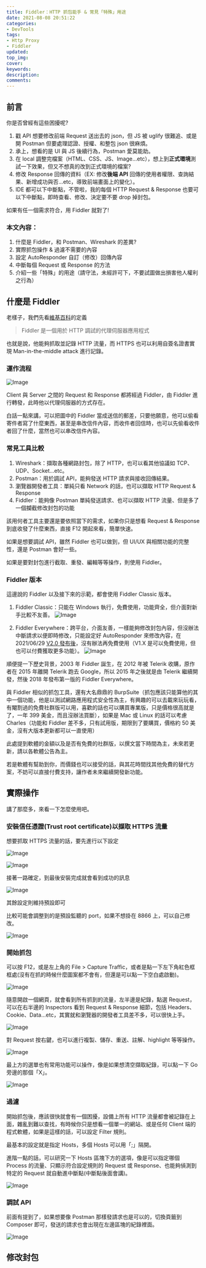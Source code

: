 ```yaml
---
title: Fiddler：HTTP 抓包能手 & 常見「特殊」用途
date: 2021-08-08 20:51:22
categories:
- DevTools
tags:
- Http Proxy
- Fiddler
updated:
top_img:
cover:
keywords:
description:
comments:
---
```

## 前言
你是否曾經有這些困擾呢?
1. 戳 API 想要修改前端 Request 送出去的 json，但 JS 被 uglify 很難追、或是開 Postman 但要處理認證、授權、和整包 json 很麻煩。
2. 承上，想看的是 UI 與 JS 後續行為，Postman 愛莫能助。
3. 在 local 調整完檔案（HTML、CSS、JS、Image...etc），想上到**正式環境**測試一下效果，但又不想真的改到正式環境的檔案?
4. 修改 Response 回傳的資料（EX: 修改**後端 API** 回傳的使用者權限、查詢結果、新增成功與否...etc，導致前端畫面上的變化）。
5. IDE 都可以下中斷點，不管啦，我的每個 HTTP Request & Response 也要可以下中斷點，即時查看、修改、決定要不要 drop 掉封包。

如果有任一個需求符合，用 Fiddler 就對了!

### 本文內容：
1. 什麼是 Fiddler，和 Postman、Wireshark 的差異?
2. 實際抓包操作 & 過濾不需要的內容
3. 設定 AutoResponder 自訂（修改）回傳內容
4. 中斷每個 Request 或 Response 的方法
5. 介紹一些「特殊」的用途（請守法，未經許可下，不要試圖做出損害他人權利之行為）

## 什麼是 Fiddler
老樣子，我們先看[維基百科](https://zh.wikipedia.org/wiki/Fiddler)的定義
> Fiddler 是一個用於 HTTP 調試的代理伺服器應用程式

也就是說，他能夠抓取並記錄 HTTP 流量，而 HTTPS 也可以利用自簽名證書實現 Man-in-the-middle attack 進行記錄。

### 運作流程
![Image](https://i.imgur.com/eC9mrmw.png)

Client 與 Server 之間的 Request 和 Response 都將經過 Fiddler，由 Fiddler 進行轉發，此時他以代理伺服器的方式存在。

白話一點來講，可以把圖中的 Fiddler 當成送信的郵差，只要他願意，他可以偷看寄件者寫了什麼東西，甚至是串改信件內容，而收件者回信時，也可以先偷看收件者回了什麼，當然也可以串改信件內容。

### 常見工具比較
1. Wireshark：擷取各種網路封包，除了 HTTP，也可以看其他協議如 TCP、UDP、Socket...etc。
2. Postman：用於調試 API，能夠發送 HTTP 請求與接收回傳結果。
3. 瀏覽器開發者工具：單純只看 Network 的話，也可以擷取 HTTP Request & Response
4. Fiddler：能夠像 Postman 單純發送請求、也可以擷取 HTTP 流量、但是多了一個攔截修改封包的功能

該用何者工具主要還是要依照當下的需求，如果你只是想看 Request & Response 到底收發了什麼東西，直接 F12 開起來看，簡單快速。

如果是想要調試 API，雖然 Fiddler 也可以做到，但 UI/UX 與相關功能的完整性，還是 Postman 會好一些。

如果是要對封包進行截取、重發、編輯等等操作，則使用 Fiddler。

### Fiddler 版本
這邊說的 Fiddler 以及接下來的示範，都會使用 Fiddler Classic 版本。

1. Fiddler Classic：只能在 Windows 執行，免費使用，功能齊全，但介面對新手比較不友善。
![Image](https://i.imgur.com/UMDdyXQ.png)

2. Fiddler Everywhere：跨平台，介面友善，一樣能夠修改封包內容，但沒辦法中斷請求以便即時修改，只能設定好 AutoResponder 來修改內容，在 2021/06/29 [V2.0 發布後](https://www.telerik.com/support/whats-new/fiddler-everywhere/release-history)，沒有辦法再免費使用（V1.X 是可以免費使用，但也可以付費獲取更多功能）。
![Image](https://i.imgur.com/UQZgIER.png)

順便提一下歷史背景，2003 年 Fiddler 誕生，在 2012 年被 Telerik 收購，原作者在 2015 年離開 Telerik 跑去 Google，所以 2015 年之後就是由 Telerik 繼續開發，然後 2018 年發布第一版的 Fiddler Everywhere。

與 Fiddler 相似的抓包工具，還有大名鼎鼎的 BurpSuite（抓包應該只能算他的其中一個功能，他是以測試網路應用程式安全性為主，有興趣的可以去載來玩玩看，有閹割過的免費社群版可以用，喜歡的話也可以購買專業版，只是價格很高就是了，一年 399 美金，而且沒辦法買斷），如果是 Mac 或 Linux 的話可以考慮 Charles（功能和 Fiddler 差不多，只有試用版，期限到了要購買，價格約 50 美金，沒有大版本更新都可以一直使用）

此處提到軟體的金額以及是否有免費的社群版，以撰文當下時間為主，未來若更新，請以各軟體公告為主。

若是軟體有幫助到你，而價錢也可以接受的話，與其花時間找其他免費的替代方案，不妨可以直接付費支持，讓作者未來繼續開發新功能。

## 實際操作
講了那麼多，來看一下怎麼使用吧。

### 安裝信任憑證(Trust root certificate)以擷取 HTTPS 流量
想要抓取 HTTPS 流量的話，要先進行以下設定

![Image](https://i.imgur.com/LpuHmfC.png)

![Image](https://i.imgur.com/tB5aLDi.png)

接著一路確定，到最後安裝完成就會看到成功的訊息

![Image](https://i.imgur.com/bvu41t9.png)


其餘設定則維持預設即可

比較可能會調整到的是預設監聽的 port，如果不想掛在 8866 上，可以自己修改。

![Image](https://i.imgur.com/4sJrxYr.png)

### 開始抓包
可以按 F12，或是左上角的 File > Capture Traffic，或者是點一下左下角紅色框框處(沒有在抓的時候什麼圖案都不會有，但還是可以點一下空白處啟動)。

![Image](https://i.imgur.com/COFpcwG.png)

隨意開啟一個網頁，就會看到所有抓到的流量，左半邊是紀錄，點選 Request，可以在右半邊的 Inspectors 看到 Request & Response 細節，包括 Headers、Cookie、Data...etc，其實就和瀏覽器的開發者工具差不多，可以很快上手。

![Image](https://i.imgur.com/hV4x1I7.png)

對 Request 按右鍵，也可以進行複製、儲存、重送、註解、highlight 等等操作。

![Image](https://i.imgur.com/fy3fJMT.png)

最上方的選單也有常用功能可以操作，像是如果想清空擷取紀錄，可以點一下 Go 旁邊的那個「X」。

![Image](https://i.imgur.com/UW1OwYH.png)

### 過濾
開始抓包後，應該很快就會有一個困擾，設備上所有 HTTP 流量都會被記錄在上面，雜亂到難以查找，有時候你只是想看一個單一的網站、或是任何 Client 端的程式軟體，如果是這樣的話，可以設定 Filter 規則。

最基本的設定就是指定 Hosts，多個 Hosts 可以用「;」隔開。

進階一點的話，可以研究一下 Hosts 區塊下方的選項，像是可以指定哪個 Process 的流量、只顯示符合設定規則的 Request 或 Response、也能夠偵測到特定的 Request 就自動進中斷點(中斷點後面會講)。

![Image](https://i.imgur.com/p9YQNVV.png)

### 調試 API
前面有提到了，如果想要像 Postman 那樣發請求也是可以的，切換頁籤到 Composer 即可，發送的請求也會出現在左邊區塊的紀錄裡面。

![Image](https://i.imgur.com/IHyd7Eh.png)

## 修改封包
